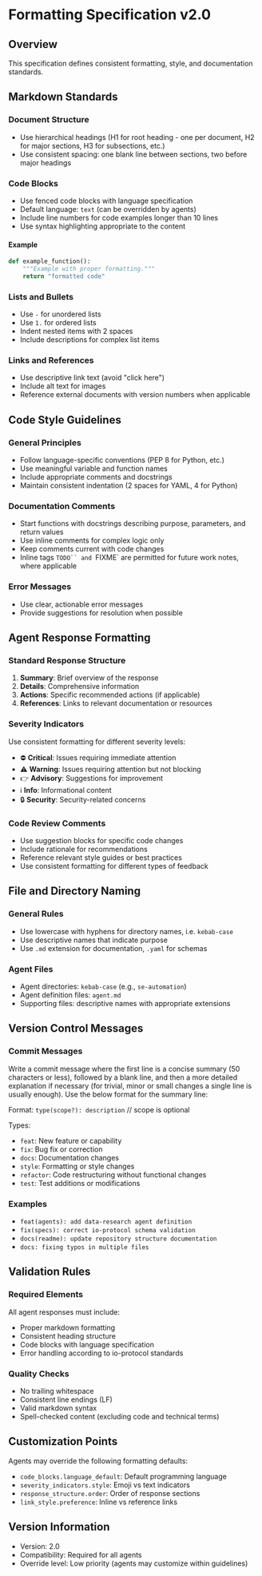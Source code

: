 # Formatting Specification v2.0

## Overview

This specification defines consistent formatting, style, and documentation standards.

## Markdown Standards

### Document Structure
- Use hierarchical headings (H1 for root heading - one per document, H2 for major sections, H3 for subsections, etc.)
- Use consistent spacing: one blank line between sections, two before major headings

### Code Blocks
- Use fenced code blocks with language specification
- Default language: `text` (can be overridden by agents)
- Include line numbers for code examples longer than 10 lines
- Use syntax highlighting appropriate to the content

#### Example
```python
def example_function():
    """Example with proper formatting."""
    return "formatted code"
```

### Lists and Bullets
- Use `-` for unordered lists
- Use `1.` for ordered lists
- Indent nested items with 2 spaces
- Include descriptions for complex list items

### Links and References
- Use descriptive link text (avoid "click here")
- Include alt text for images
- Reference external documents with version numbers when applicable

## Code Style Guidelines

### General Principles
- Follow language-specific conventions (PEP 8 for Python, etc.)
- Use meaningful variable and function names
- Include appropriate comments and docstrings
- Maintain consistent indentation (2 spaces for YAML, 4 for Python)

### Documentation Comments
- Start functions with docstrings describing purpose, parameters, and return values
- Use inline comments for complex logic only
- Keep comments current with code changes
- Inline tags `TODO`` and `FIXME` are permitted for future work notes, where applicable

### Error Messages
- Use clear, actionable error messages
- Provide suggestions for resolution when possible

## Agent Response Formatting

### Standard Response Structure
1. **Summary**: Brief overview of the response
2. **Details**: Comprehensive information
3. **Actions**: Specific recommended actions (if applicable)
4. **References**: Links to relevant documentation or resources

### Severity Indicators
Use consistent formatting for different severity levels:
- ⛔️ **Critical**: Issues requiring immediate attention
- ⚠️ **Warning**: Issues requiring attention but not blocking
- 👉 **Advisory**: Suggestions for improvement
- ℹ️ **Info**: Informational content
- 🔒 **Security**: Security-related concerns

### Code Review Comments
- Use suggestion blocks for specific code changes
- Include rationale for recommendations
- Reference relevant style guides or best practices
- Use consistent formatting for different types of feedback

## File and Directory Naming

### General Rules
- Use lowercase with hyphens for directory names, i.e. `kebab-case`
- Use descriptive names that indicate purpose
- Use `.md` extension for documentation, `.yaml` for schemas

### Agent Files
- Agent directories: `kebab-case` (e.g., `se-automation`)
- Agent definition files: `agent.md`
- Supporting files: descriptive names with appropriate extensions

## Version Control Messages

### Commit Messages

Write a commit message where the first line is a concise summary (50 characters or less), followed by a blank line, and then a more detailed explanation if necessary (for trivial, minor or small changes a single line is usually enough). Use the below format for the summary line:

Format: `type(scope?): description` // scope is optional

Types:
- `feat`: New feature or capability
- `fix`: Bug fix or correction
- `docs`: Documentation changes
- `style`: Formatting or style changes
- `refactor`: Code restructuring without functional changes
- `test`: Test additions or modifications

### Examples
- `feat(agents): add data-research agent definition`
- `fix(specs): correct io-protocol schema validation`
- `docs(readme): update repository structure documentation`
- `docs: fixing typos in multiple files`

## Validation Rules

### Required Elements
All agent responses must include:
- Proper markdown formatting
- Consistent heading structure
- Code blocks with language specification
- Error handling according to io-protocol standards

### Quality Checks
- No trailing whitespace
- Consistent line endings (LF)
- Valid markdown syntax
- Spell-checked content (excluding code and technical terms)

## Customization Points

Agents may override the following formatting defaults:
- `code_blocks.language_default`: Default programming language
- `severity_indicators.style`: Emoji vs text indicators
- `response_structure.order`: Order of response sections
- `link_style.preference`: Inline vs reference links

## Version Information
- Version: 2.0
- Compatibility: Required for all agents
- Override level: Low priority (agents may customize within guidelines)
